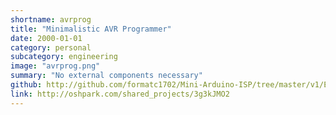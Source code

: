 ```yaml
---
shortname: avrprog
title: "Minimalistic AVR Programmer"
date: 2000-01-01
category: personal
subcategory: engineering
image: "avrprog.png"
summary: "No external components necessary"
github: http://github.com/formatc1702/Mini-Arduino-ISP/tree/master/v1/EAGLE
link: http://oshpark.com/shared_projects/3g3kJMO2
---
```

